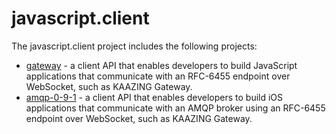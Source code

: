 # javascript.client

The javascript.client project includes the following projects: 

* [gateway](gateway) - a client API that enables developers to build JavaScript applications that communicate with an RFC-6455 endpoint over WebSocket, such as KAAZING Gateway.
* [amqp-0-9-1](amqp-0-9-1) - a client API that enables developers to build iOS applications that communicate with an AMQP broker using an RFC-6455 endpoint over WebSocket, such as KAAZING Gateway.
